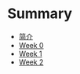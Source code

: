 # Summary

- [简介](./README.md)
- [Week 0](./week_0.md)
- [Week 1](./week_1.md)
- [Week 2](./week_2.md)
